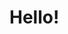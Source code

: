 <html>
  <head>
  <title>Hello everyone</title>
  </head>
<body>
  <h1>Hello!</h1>
</body> 
</html> 
